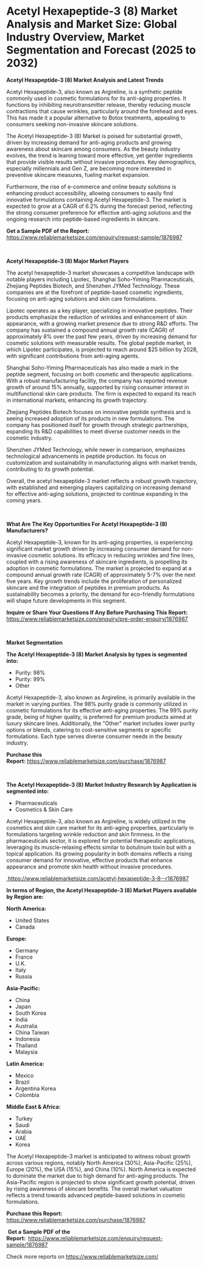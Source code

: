 <p><h1>Acetyl Hexapeptide-3 (8) Market Analysis and Market Size: Global Industry Overview, Market Segmentation and Forecast (2025 to 2032)</h1></p><p><strong>Acetyl Hexapeptide-3 (8) Market Analysis and Latest Trends</strong></p>
<p><p>Acetyl Hexapeptide-3, also known as Argireline, is a synthetic peptide commonly used in cosmetic formulations for its anti-aging properties. It functions by inhibiting neurotransmitter release, thereby reducing muscle contractions that cause wrinkles, particularly around the forehead and eyes. This has made it a popular alternative to Botox treatments, appealing to consumers seeking non-invasive skincare solutions.</p><p>The Acetyl Hexapeptide-3 (8) Market is poised for substantial growth, driven by increasing demand for anti-aging products and growing awareness about skincare among consumers. As the beauty industry evolves, the trend is leaning toward more effective, yet gentler ingredients that provide visible results without invasive procedures. Key demographics, especially millennials and Gen Z, are becoming more interested in preventive skincare measures, fueling market expansion.</p><p>Furthermore, the rise of e-commerce and online beauty solutions is enhancing product accessibility, allowing consumers to easily find innovative formulations containing Acetyl Hexapeptide-3. The market is expected to grow at a CAGR of 6.2% during the forecast period, reflecting the strong consumer preference for effective anti-aging solutions and the ongoing research into peptide-based ingredients in skincare.</p></p>
<p><strong>Get a Sample PDF of the Report:&nbsp;</strong> <a href="https://www.reliablemarketsize.com/enquiry/request-sample/1876987?utm_campaign=2925&utm_medium=2&utm_source=Github&utm_content=ia&utm_term=09032025&utm_id=acetyl-hexapeptide-3-8">https://www.reliablemarketsize.com/enquiry/request-sample/1876987</a></p>
<p>&nbsp;</p>
<p><strong>Acetyl Hexapeptide-3 (8) Major Market Players</strong></p>
<p><p>The acetyl hexapeptide-3 market showcases a competitive landscape with notable players including Lipotec, Shanghai Soho-Yiming Pharmaceuticals, Zhejiang Peptides Biotech, and Shenzhen JYMed Technology. These companies are at the forefront of peptide-based cosmetic ingredients, focusing on anti-aging solutions and skin care formulations.</p><p>Lipotec operates as a key player, specializing in innovative peptides. Their products emphasize the reduction of wrinkles and enhancement of skin appearance, with a growing market presence due to strong R&D efforts. The company has sustained a compound annual growth rate (CAGR) of approximately 8% over the past few years, driven by increasing demand for cosmetic solutions with measurable results. The global peptide market, in which Lipotec participates, is projected to reach around $25 billion by 2028, with significant contributions from anti-aging agents.</p><p>Shanghai Soho-Yiming Pharmaceuticals has also made a mark in the peptide segment, focusing on both cosmetic and therapeutic applications. With a robust manufacturing facility, the company has reported revenue growth of around 15% annually, supported by rising consumer interest in multifunctional skin care products. The firm is expected to expand its reach in international markets, enhancing its growth trajectory.</p><p>Zhejiang Peptides Biotech focuses on innovative peptide synthesis and is seeing increased adoption of its products in new formulations. The company has positioned itself for growth through strategic partnerships, expanding its R&D capabilities to meet diverse customer needs in the cosmetic industry.</p><p>Shenzhen JYMed Technology, while newer in comparison, emphasizes technological advancements in peptide production. Its focus on customization and sustainability in manufacturing aligns with market trends, contributing to its growth potential.</p><p>Overall, the acetyl hexapeptide-3 market reflects a robust growth trajectory, with established and emerging players capitalizing on increasing demand for effective anti-aging solutions, projected to continue expanding in the coming years.</p></p>
<p>&nbsp;</p>
<p><strong>What Are The Key Opportunities For Acetyl Hexapeptide-3 (8) Manufacturers?</strong></p>
<p><p>Acetyl Hexapeptide-3, known for its anti-aging properties, is experiencing significant market growth driven by increasing consumer demand for non-invasive cosmetic solutions. Its efficacy in reducing wrinkles and fine lines, coupled with a rising awareness of skincare ingredients, is propelling its adoption in cosmetic formulations. The market is projected to expand at a compound annual growth rate (CAGR) of approximately 5-7% over the next five years. Key growth trends include the proliferation of personalized skincare and the integration of peptides in premium products. As sustainability becomes a priority, the demand for eco-friendly formulations will shape future developments in this segment.</p></p>
<p><strong>Inquire or Share Your Questions If Any Before Purchasing This Report:</strong> <a href="https://www.reliablemarketsize.com/enquiry/pre-order-enquiry/1876987?utm_campaign=2925&utm_medium=2&utm_source=Github&utm_content=ia&utm_term=09032025&utm_id=acetyl-hexapeptide-3-8">https://www.reliablemarketsize.com/enquiry/pre-order-enquiry/1876987</a></p>
<p>&nbsp;</p>
<p><strong>Market Segmentation</strong></p>
<p><strong>The Acetyl Hexapeptide-3 (8) Market Analysis by types is segmented into:</strong></p>
<p><ul><li>Purity: 98%</li><li>Purity: 99%</li><li>Other</li></ul></p>
<p><p>Acetyl Hexapeptide-3, also known as Argireline, is primarily available in the market in varying purities. The 98% purity grade is commonly utilized in cosmetic formulations for its effective anti-aging properties. The 99% purity grade, being of higher quality, is preferred for premium products aimed at luxury skincare lines. Additionally, the "Other" market includes lower purity options or blends, catering to cost-sensitive segments or specific formulations. Each type serves diverse consumer needs in the beauty industry.</p></p>
<p><strong>Purchase this Report:&nbsp;</strong><a href="https://www.reliablemarketsize.com/purchase/1876987?utm_campaign=2925&utm_medium=2&utm_source=Github&utm_content=ia&utm_term=09032025&utm_id=acetyl-hexapeptide-3-8">https://www.reliablemarketsize.com/purchase/1876987</a></p>
<p>&nbsp;</p>
<p><strong>The Acetyl Hexapeptide-3 (8) Market Industry Research by Application is segmented into:</strong></p>
<p><ul><li>Pharmaceuticals</li><li>Cosmetics & Skin Care</li></ul></p>
<p><p>Acetyl Hexapeptide-3, also known as Argireline, is widely utilized in the cosmetics and skin care market for its anti-aging properties, particularly in formulations targeting wrinkle reduction and skin firmness. In the pharmaceuticals sector, it is explored for potential therapeutic applications, leveraging its muscle-relaxing effects similar to botulinum toxin but with a topical application. Its growing popularity in both domains reflects a rising consumer demand for innovative, effective products that enhance appearance and promote skin health without invasive procedures.</p></p>
<p><a href="https://www.reliablemarketsize.com/acetyl-hexapeptide-3-8--r1876987?utm_campaign=2925&utm_medium=2&utm_source=Github&utm_content=ia&utm_term=09032025&utm_id=acetyl-hexapeptide-3-8">&nbsp;https://www.reliablemarketsize.com/acetyl-hexapeptide-3-8--r1876987</a></p>
<p><strong>In terms of Region, the Acetyl Hexapeptide-3 (8) Market Players available by Region are:</strong></p>
<p>
    <p> <strong> North America: </strong>
        <ul>
            <li>United States</li>
            <li>Canada</li>
        </ul>
        </p> 
    <p> <strong> Europe: </strong>
        <ul>
            <li>Germany</li>
            <li>France</li>
            <li>U.K.</li>
            <li>Italy</li>
            <li>Russia</li>
        </ul>
        </p> 
    <p> <strong> Asia-Pacific: </strong>
        <ul>
            <li>China</li>
            <li>Japan</li>
            <li>South Korea</li>
            <li>India</li>
            <li>Australia</li>
            <li>China Taiwan</li>
            <li>Indonesia</li>
            <li>Thailand</li>
            <li>Malaysia</li>
        </ul>
        </p> 
    <p> <strong> Latin America: </strong>
        <ul>
            <li>Mexico</li>
            <li>Brazil</li>
            <li>Argentina Korea</li>
            <li>Colombia</li>
        </ul>
        </p> 
    <p> <strong> Middle East & Africa: </strong>
        <ul>
            <li>Turkey</li>
            <li>Saudi</li>
            <li>Arabia</li>
            <li>UAE</li>
            <li>Korea</li>
        </ul>
    </p>
    </p>
<p><p>The Acetyl Hexapeptide-3 market is anticipated to witness robust growth across various regions, notably North America (30%), Asia-Pacific (25%), Europe (20%), the USA (15%), and China (10%). North America is expected to dominate the market due to high demand for anti-aging products. The Asia-Pacific region is projected to show significant growth potential, driven by rising awareness of skincare benefits. The overall market valuation reflects a trend towards advanced peptide-based solutions in cosmetic formulations.</p></p>
<p><strong>Purchase this Report: </strong><a href="https://www.reliablemarketsize.com/purchase/1876987?utm_campaign=2925&utm_medium=2&utm_source=Github&utm_content=ia&utm_term=09032025&utm_id=acetyl-hexapeptide-3-8">https://www.reliablemarketsize.com/purchase/1876987</a></p>
<p>&nbsp;<strong>Get a Sample PDF of the Report:&nbsp;&nbsp;</strong><a href="https://www.reliablemarketsize.com/enquiry/request-sample/1876987?utm_campaign=2925&utm_medium=2&utm_source=Github&utm_content=ia&utm_term=09032025&utm_id=acetyl-hexapeptide-3-8">https://www.reliablemarketsize.com/enquiry/request-sample/1876987</a></p>
<p><strong></strong></p>
<p>Check more reports on <a href="https://www.reliablemarketsize.com/?utm_campaign=2925&utm_medium=2&utm_source=Github&utm_content=ia&utm_term=09032025&utm_id=acetyl-hexapeptide-3-8">https://www.reliablemarketsize.com/</a></p>